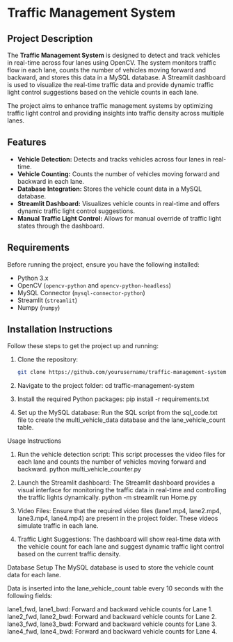 # Traffic Management System

## Project Description

The **Traffic Management System** is designed to detect and track vehicles in real-time across four lanes using OpenCV. The system monitors traffic flow in each lane, counts the number of vehicles moving forward and backward, and stores this data in a MySQL database. A Streamlit dashboard is used to visualize the real-time traffic data and provide dynamic traffic light control suggestions based on the vehicle counts in each lane.

The project aims to enhance traffic management systems by optimizing traffic light control and providing insights into traffic density across multiple lanes.

## Features

- **Vehicle Detection:** Detects and tracks vehicles across four lanes in real-time.
- **Vehicle Counting:** Counts the number of vehicles moving forward and backward in each lane.
- **Database Integration:** Stores the vehicle count data in a MySQL database.
- **Streamlit Dashboard:** Visualizes vehicle counts in real-time and offers dynamic traffic light control suggestions.
- **Manual Traffic Light Control:** Allows for manual override of traffic light states through the dashboard.

## Requirements

Before running the project, ensure you have the following installed:

- Python 3.x
- OpenCV (`opencv-python` and `opencv-python-headless`)
- MySQL Connector (`mysql-connector-python`)
- Streamlit (`streamlit`)
- Numpy (`numpy`)

## Installation Instructions

Follow these steps to get the project up and running:

1. Clone the repository:
   ```bash
   git clone https://github.com/yourusername/traffic-management-system.git

2. Navigate to the project folder:
cd traffic-management-system

3. Install the required Python packages:
pip install -r requirements.txt

4. Set up the MySQL database:
Run the SQL script from the sql_code.txt file to create the multi_vehicle_data database and the lane_vehicle_count table.

Usage Instructions
1. Run the vehicle detection script:
This script processes the video files for each lane and counts the number of vehicles moving forward and backward.
python multi_vehicle_counter.py

2. Launch the Streamlit dashboard:
The Streamlit dashboard provides a visual interface for monitoring the traffic data in real-time and controlling the traffic lights dynamically.
python -m streamlit run Home.py

3. Video Files:
Ensure that the required video files (lane1.mp4, lane2.mp4, lane3.mp4, lane4.mp4) are present in the project folder. These videos simulate traffic in each lane.

4. Traffic Light Suggestions:
The dashboard will show real-time data with the vehicle count for each lane and suggest dynamic traffic light control based on the current traffic density.

Database Setup
The MySQL database is used to store the vehicle count data for each lane.

Data is inserted into the lane_vehicle_count table every 10 seconds with the following fields:

lane1_fwd, lane1_bwd: Forward and backward vehicle counts for Lane 1.
lane2_fwd, lane2_bwd: Forward and backward vehicle counts for Lane 2.
lane3_fwd, lane3_bwd: Forward and backward vehicle counts for Lane 3.
lane4_fwd, lane4_bwd: Forward and backward vehicle counts for Lane 4.

